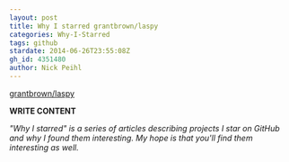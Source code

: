 ```yaml
---
layout: post
title: Why I starred grantbrown/laspy
categories: Why-I-Starred
tags: github
stardate: 2014-06-26T23:55:08Z
gh_id: 4351480
author: Nick Peihl
---
```


[grantbrown/laspy](star.repo.html_url)

**WRITE CONTENT**

*"Why I starred" is a series of articles describing projects I star on GitHub and why I found them interesting. My hope is that you'll find them interesting as well.*

